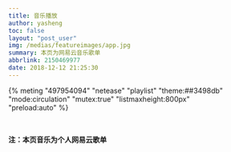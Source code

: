 ```yaml
---
title: 音乐播放
author: yasheng
toc: false
layout: "post_user"
img: /medias/featureimages/app.jpg
summary: 本页为网易云音乐歌单
abbrlink: 2150469977
date: 2018-12-12 21:25:30
---
```


<div style="width : 90%">
{% meting "497954094" "netease" "playlist" "theme:##3498db" "mode:circulation" "mutex:true" "listmaxheight:800px" "preload:auto" %}
</div>


​                      

**注：本页音乐为个人网易云歌单**








